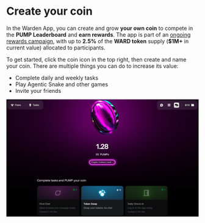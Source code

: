 ﻿---
sidebar_position: 7
---

# Create your coin

In the Warden App, you can create and grow **your own coin** to compete in the **PUMP Leaderboard** and **earn rewards**. The app is part of an [ongoing rewards campaign](https://wardenprotocol.org/blog/great-pump-off), with up to **2.5%** of the **WARD token** supply (**$1M+** in current value) allocated to participants.

To get started, click the coin icon in the top right, then create and name your coin. There are multiple things you can do to increase its value:

- Complete daily and weekly tasks
- Play Agentic Snake and other games
- Invite your friends

![Create and grow your coin in the Warden App](../../static/img/warden-app/create-your-coin.png)

